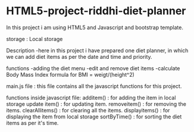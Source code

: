 # HTML5-project-riddhi-diet-planner

In this project i am using HTML5 and Javascript and bootstrap template.
 
storage : Local storage

Description 
-here in this project i have prepared one diet planner, in which we can add diet items as per the date and time and priority.

functions
-adding the diet menu
-edit and remove diet items
-calculate Body Mass Index
 formula for BMI = weigt/(height^2)

 main.js file : this file contains all the javascript functions for this project.
 
 functions inside javascript file:
 additem() : for adding the item in local storage
 update item() : for updating item.
 removeitem() : for removing the items.
 clearAllitems() : for clearing all the items.
 displayitems() : for displaying the item from local storage
 sortByTime() : for sorting the diet items as per it's time.
 
 

 
 
